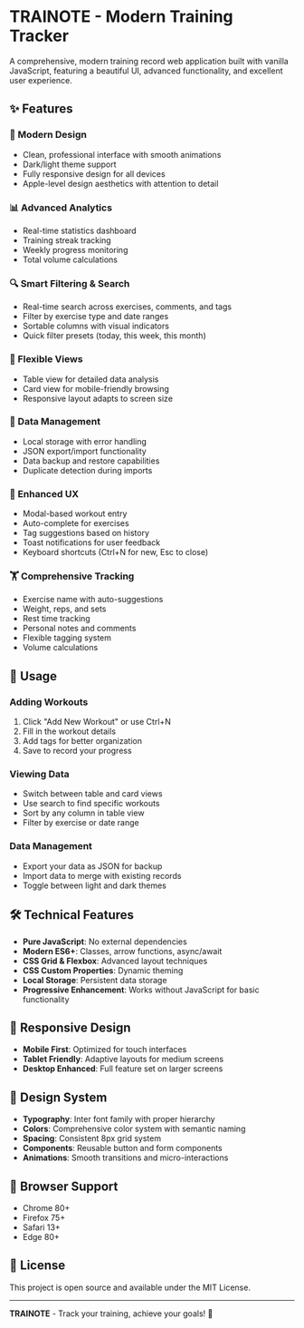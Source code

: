 # TRAINOTE - Modern Training Tracker

A comprehensive, modern training record web application built with vanilla JavaScript, featuring a beautiful UI, advanced functionality, and excellent user experience.

## ✨ Features

### 🎨 Modern Design
- Clean, professional interface with smooth animations
- Dark/light theme support
- Fully responsive design for all devices
- Apple-level design aesthetics with attention to detail

### 📊 Advanced Analytics
- Real-time statistics dashboard
- Training streak tracking
- Weekly progress monitoring
- Total volume calculations

### 🔍 Smart Filtering & Search
- Real-time search across exercises, comments, and tags
- Filter by exercise type and date ranges
- Sortable columns with visual indicators
- Quick filter presets (today, this week, this month)

### 📱 Flexible Views
- Table view for detailed data analysis
- Card view for mobile-friendly browsing
- Responsive layout adapts to screen size

### 💾 Data Management
- Local storage with error handling
- JSON export/import functionality
- Data backup and restore capabilities
- Duplicate detection during imports

### 🚀 Enhanced UX
- Modal-based workout entry
- Auto-complete for exercises
- Tag suggestions based on history
- Toast notifications for user feedback
- Keyboard shortcuts (Ctrl+N for new, Esc to close)

### 🏋️ Comprehensive Tracking
- Exercise name with auto-suggestions
- Weight, reps, and sets
- Rest time tracking
- Personal notes and comments
- Flexible tagging system
- Volume calculations

## 🎯 Usage

### Adding Workouts
1. Click "Add New Workout" or use Ctrl+N
2. Fill in the workout details
3. Add tags for better organization
4. Save to record your progress

### Viewing Data
- Switch between table and card views
- Use search to find specific workouts
- Sort by any column in table view
- Filter by exercise or date range

### Data Management
- Export your data as JSON for backup
- Import data to merge with existing records
- Toggle between light and dark themes

## 🛠️ Technical Features

- **Pure JavaScript**: No external dependencies
- **Modern ES6+**: Classes, arrow functions, async/await
- **CSS Grid & Flexbox**: Advanced layout techniques
- **CSS Custom Properties**: Dynamic theming
- **Local Storage**: Persistent data storage
- **Progressive Enhancement**: Works without JavaScript for basic functionality

## 📱 Responsive Design

- **Mobile First**: Optimized for touch interfaces
- **Tablet Friendly**: Adaptive layouts for medium screens
- **Desktop Enhanced**: Full feature set on larger screens

## 🎨 Design System

- **Typography**: Inter font family with proper hierarchy
- **Colors**: Comprehensive color system with semantic naming
- **Spacing**: Consistent 8px grid system
- **Components**: Reusable button and form components
- **Animations**: Smooth transitions and micro-interactions

## 🔧 Browser Support

- Chrome 80+
- Firefox 75+
- Safari 13+
- Edge 80+

## 📄 License

This project is open source and available under the MIT License.

---

**TRAINOTE** - Track your training, achieve your goals! 💪